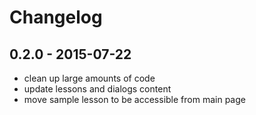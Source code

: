 # Changelog

## 0.2.0 - 2015-07-22

* clean up large amounts of code
* update lessons and dialogs content
* move sample lesson to be accessible from main page
